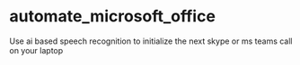 # automate_microsoft_office
Use ai based speech recognition to initialize the next skype or ms teams call on your laptop
